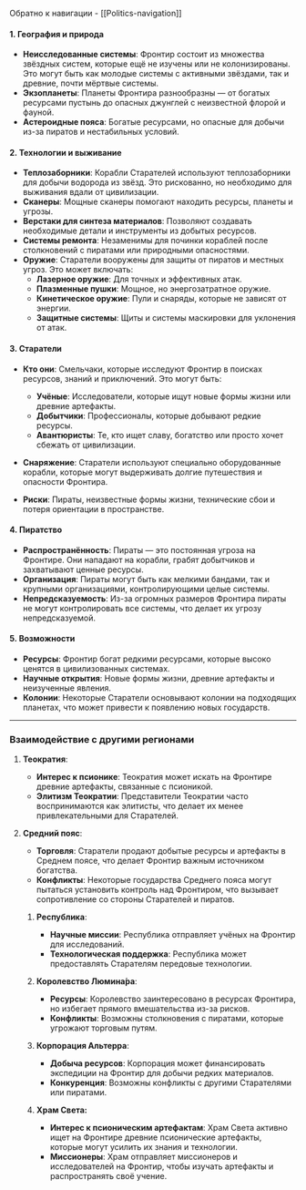 Обратно к навигации - [[Politics-navigation]]
#### 1. **География и природа**

- **Неисследованные системы**: Фронтир состоит из множества звёздных систем, которые ещё не изучены или не колонизированы. Это могут быть как молодые системы с активными звёздами, так и древние, почти мёртвые системы.
- **Экзопланеты**: Планеты Фронтира разнообразны — от богатых ресурсами пустынь до опасных джунглей с неизвестной флорой и фауной.
- **Астероидные пояса**: Богатые ресурсами, но опасные для добычи из-за пиратов и нестабильных условий.

#### 2. **Технологии и выживание**

- **Теплозаборники**: Корабли Старателей используют теплозаборники для добычи водорода из звёзд. Это рискованно, но необходимо для выживания вдали от цивилизации.
- **Сканеры**: Мощные сканеры помогают находить ресурсы, планеты и угрозы.
- **Верстаки для синтеза материалов**: Позволяют создавать необходимые детали и инструменты из добытых ресурсов.
- **Системы ремонта**: Незаменимы для починки кораблей после столкновений с пиратами или природными опасностями.
- **Оружие**: Старатели вооружены для защиты от пиратов и местных угроз. Это может включать:
    - **Лазерное оружие**: Для точных и эффективных атак.
    - **Плазменные пушки**: Мощное, но энергозатратное оружие.
    - **Кинетическое оружие**: Пули и снаряды, которые не зависят от энергии.
    - **Защитные системы**: Щиты и системы маскировки для уклонения от атак.

#### 3. **Старатели**

- **Кто они**: Смельчаки, которые исследуют Фронтир в поисках ресурсов, знаний и приключений. Это могут быть:
    - **Учёные**: Исследователи, которые ищут новые формы жизни или древние артефакты.
    - **Добытчики**: Профессионалы, которые добывают редкие ресурсы.
    - **Авантюристы**: Те, кто ищет славу, богатство или просто хочет сбежать от цивилизации.

- **Снаряжение**: Старатели используют специально оборудованные корабли, которые могут выдерживать долгие путешествия и опасности Фронтира.
- **Риски**: Пираты, неизвестные формы жизни, технические сбои и потеря ориентации в пространстве.

#### 4. **Пиратство**

- **Распространённость**: Пираты — это постоянная угроза на Фронтире. Они нападают на корабли, грабят добытчиков и захватывают ценные ресурсы.
- **Организация**: Пираты могут быть как мелкими бандами, так и крупными организациями, контролирующими целые системы.
- **Непредсказуемость**: Из-за огромных размеров Фронтира пираты не могут контролировать все системы, что делает их угрозу непредсказуемой.

#### 5. **Возможности**

- **Ресурсы**: Фронтир богат редкими ресурсами, которые высоко ценятся в цивилизованных системах.
- **Научные открытия**: Новые формы жизни, древние артефакты и неизученные явления.
- **Колонии**: Некоторые Старатели основывают колонии на подходящих планетах, что может привести к появлению новых государств.

---

### **Взаимодействие с другими регионами**

1. **Теократия**:
    - **Интерес к псионике**: Теократия может искать на Фронтире древние артефакты, связанные с псионикой.
    - **Элитизм Теократии**: Представители Теократии часто воспринимаются как элитисты, что делает их менее привлекательными для Старателей.
      
2. **Средний пояс**:
    - **Торговля**: Старатели продают добытые ресурсы и артефакты в Среднем поясе, что делает Фронтир важным источником богатства.
    - **Конфликты**: Некоторые государства Среднего пояса могут пытаться установить контроль над Фронтиром, что вызывает сопротивление со стороны Старателей и пиратов.
      
	1. **Республика**:
	    - **Научные миссии**: Республика отправляет учёных на Фронтир для исследований.
	    - **Технологическая поддержка**: Республика может предоставлять Старателям передовые технологии.
        
	2. **Королевство Люмина́ра**:
	    - **Ресурсы**: Королевство заинтересовано в ресурсах Фронтира, но избегает прямого вмешательства из-за рисков.
	    - **Конфликты**: Возможны столкновения с пиратами, которые угрожают торговым путям.
        
	3. **Корпорация Альтерра**:
	    - **Добыча ресурсов**: Корпорация может финансировать экспедиции на Фронтир для добычи редких материалов.
	    - **Конкуренция**: Возможны конфликты с другими Старателями или пиратами.
	      
	4. **Храм Света:**
		- **Интерес к псионическим артефактам**: Храм Света активно ищет на Фронтире древние псионические артефакты, которые могут усилить их знания и технологии.
		- **Миссионеры**: Храм отправляет миссионеров и исследователей на Фронтир, чтобы изучать артефакты и распространять своё учение.